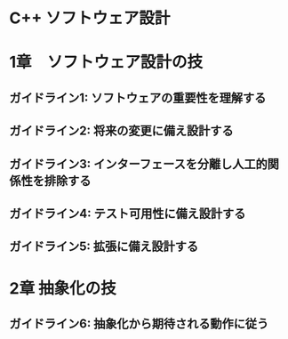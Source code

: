 # C++ ソフトウェア設計

# 1章　ソフトウェア設計の技
## ガイドライン1:  ソフトウェアの重要性を理解する
## ガイドライン2: 将来の変更に備え設計する
## ガイドライン3: インターフェースを分離し人工的関係性を排除する
## ガイドライン4: テスト可用性に備え設計する
## ガイドライン5: 拡張に備え設計する

# 2章 抽象化の技
## ガイドライン6: 抽象化から期待される動作に従う
